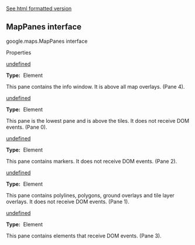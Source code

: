 [See html formatted version](https://huasofoundries.github.io/google-maps-documentation/MapPanes.html)

MapPanes interface
------------------

google.maps.MapPanes interface

Properties

[undefined](#MapPanes.floatPane)

**Type:**  Element

This pane contains the info window. It is above all map overlays. (Pane 4).

[undefined](#MapPanes.mapPane)

**Type:**  Element

This pane is the lowest pane and is above the tiles. It does not receive DOM events. (Pane 0).

[undefined](#MapPanes.markerLayer)

**Type:**  Element

This pane contains markers. It does not receive DOM events. (Pane 2).

[undefined](#MapPanes.overlayLayer)

**Type:**  Element

This pane contains polylines, polygons, ground overlays and tile layer overlays. It does not receive DOM events. (Pane 1).

[undefined](#MapPanes.overlayMouseTarget)

**Type:**  Element

This pane contains elements that receive DOM events. (Pane 3).
